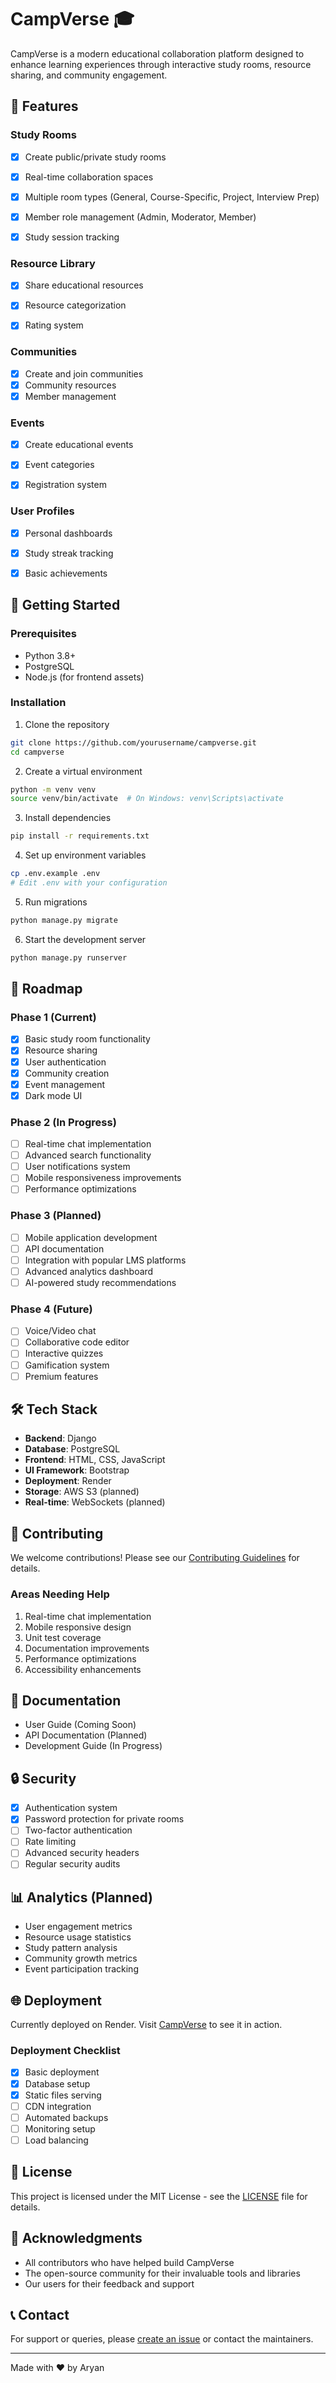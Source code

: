 # CampVerse 🎓

CampVerse is a modern educational collaboration platform designed to enhance learning experiences through interactive study rooms, resource sharing, and community engagement.

## 🌟 Features

### Study Rooms
- [x] Create public/private study rooms
- [x] Real-time collaboration spaces
- [x] Multiple room types (General, Course-Specific, Project, Interview Prep)
- [x] Member role management (Admin, Moderator, Member)
- [x] Study session tracking


### Resource Library
- [x] Share educational resources
- [x] Resource categorization
- [x] Rating system


### Communities
- [x] Create and join communities
- [x] Community resources
- [x] Member management

### Events
- [x] Create educational events
- [x] Event categories
- [x] Registration system


### User Profiles
- [x] Personal dashboards
- [x] Study streak tracking
- [x] Basic achievements


## 🚀 Getting Started

### Prerequisites
- Python 3.8+
- PostgreSQL
- Node.js (for frontend assets)

### Installation

1. Clone the repository
```bash
git clone https://github.com/yourusername/campverse.git
cd campverse
```

2. Create a virtual environment
```bash
python -m venv venv
source venv/bin/activate  # On Windows: venv\Scripts\activate
```

3. Install dependencies
```bash
pip install -r requirements.txt
```

4. Set up environment variables
```bash
cp .env.example .env
# Edit .env with your configuration
```

5. Run migrations
```bash
python manage.py migrate
```

6. Start the development server
```bash
python manage.py runserver
```

## 🎯 Roadmap

### Phase 1 (Current)
- [x] Basic study room functionality
- [x] Resource sharing
- [x] User authentication
- [x] Community creation
- [x] Event management
- [x] Dark mode UI

### Phase 2 (In Progress)
- [ ] Real-time chat implementation
- [ ] Advanced search functionality
- [ ] User notifications system
- [ ] Mobile responsiveness improvements
- [ ] Performance optimizations

### Phase 3 (Planned)
- [ ] Mobile application development
- [ ] API documentation
- [ ] Integration with popular LMS platforms
- [ ] Advanced analytics dashboard
- [ ] AI-powered study recommendations

### Phase 4 (Future)
- [ ] Voice/Video chat
- [ ] Collaborative code editor
- [ ] Interactive quizzes
- [ ] Gamification system
- [ ] Premium features

## 🛠️ Tech Stack

- **Backend**: Django
- **Database**: PostgreSQL
- **Frontend**: HTML, CSS, JavaScript
- **UI Framework**: Bootstrap
- **Deployment**: Render
- **Storage**: AWS S3 (planned)
- **Real-time**: WebSockets (planned)

## 🤝 Contributing

We welcome contributions! Please see our [Contributing Guidelines](CONTRIBUTING.md) for details.

### Areas Needing Help
1. Real-time chat implementation
2. Mobile responsive design
3. Unit test coverage
4. Documentation improvements
5. Performance optimizations
6. Accessibility enhancements

## 📝 Documentation

- User Guide (Coming Soon)
- API Documentation (Planned)
- Development Guide (In Progress)

## 🔒 Security

- [x] Authentication system
- [x] Password protection for private rooms
- [ ] Two-factor authentication
- [ ] Rate limiting
- [ ] Advanced security headers
- [ ] Regular security audits

## 📊 Analytics (Planned)

- User engagement metrics
- Resource usage statistics
- Study pattern analysis
- Community growth metrics
- Event participation tracking

## 🌐 Deployment

Currently deployed on Render. Visit [CampVerse](your-render-url) to see it in action.

### Deployment Checklist
- [x] Basic deployment
- [x] Database setup
- [x] Static files serving
- [ ] CDN integration
- [ ] Automated backups
- [ ] Monitoring setup
- [ ] Load balancing

## 📄 License

This project is licensed under the MIT License - see the [LICENSE](LICENSE) file for details.

## 🙏 Acknowledgments

- All contributors who have helped build CampVerse
- The open-source community for their invaluable tools and libraries
- Our users for their feedback and support

## 📞 Contact

For support or queries, please [create an issue](https://github.com/yourusername/campverse/issues) or contact the maintainers.

---

Made with ❤️ by Aryan 
